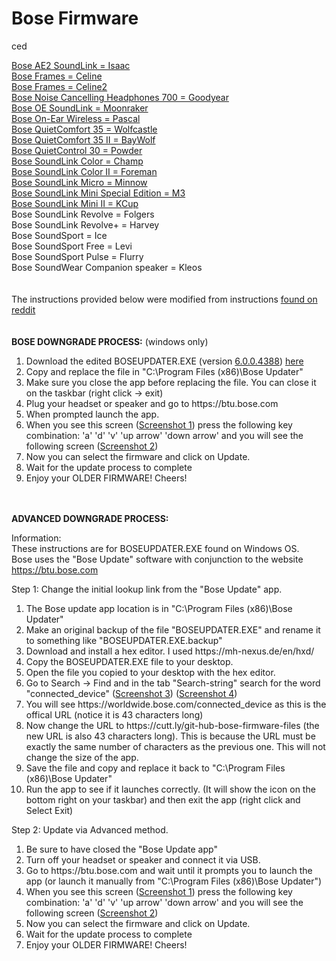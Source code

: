 # Bose Firmware

ced

<a href="https://github.com/bosefirmware/ced/blob/master/isaac/README.md">Bose AE2 SoundLink = Isaac</a><br>
<a href="https://github.com/bosefirmware/ced/blob/master/celine/README.md">Bose Frames = Celine</a><br>
<a href="https://github.com/bosefirmware/ced/blob/master/celine2/README.md">Bose Frames = Celine2</a><br>
<a href="https://github.com/bosefirmware/ced/blob/master/goodyear/README.md">Bose Noise Cancelling Headphones 700 = Goodyear</a><br>
<a href="https://github.com/bosefirmware/ced/blob/master/moonraker/README.md">Bose OE SoundLink = Moonraker</a><br>
<a href="https://github.com/bosefirmware/ced/blob/master/pascal/README.md">Bose On-Ear Wireless = Pascal</a><br>
<a href="https://github.com/bosefirmware/ced/blob/master/wolfcastle/README.md">Bose QuietComfort 35 = Wolfcastle</a><br>
<a href="https://github.com/bosefirmware/ced/blob/master/baywolf/README.md">Bose QuietComfort 35 II = BayWolf</a><br>
<a href="https://github.com/bosefirmware/ced/blob/master/powder/README.md">Bose QuietControl 30 = Powder</a><br>
<a href="https://github.com/bosefirmware/ced/blob/master/champ/README.md">Bose SoundLink Color = Champ</a><br>
<a href="https://github.com/bosefirmware/ced/blob/master/foreman/README.md">Bose SoundLink Color II = Foreman</a><br>
<a href="https://github.com/bosefirmware/ced/blob/master/minnow/README.md">Bose SoundLink Micro = Minnow</a><br>
<a href="https://github.com/bosefirmware/ced/blob/master/m3/README.md">Bose SoundLink Mini Special Edition = M3</a><br>
<a href="https://github.com/bosefirmware/ced/blob/master/kcup/README.md">Bose SoundLink Mini II = KCup</a><br>
Bose SoundLink Revolve = Folgers<br>
Bose SoundLink Revolve+ = Harvey<br>
Bose SoundSport = Ice<br>
Bose SoundSport Free = Levi<br>
Bose SoundSport Pulse = Flurry<br>
Bose SoundWear Companion speaker = Kleos<br>
</br></br>
The instructions provided below were modified from instructions <a href="https://www.reddit.com/r/bose/comments/ch6kxl/how_to_downgrade_your_bose_quietcomfort_35_ii/">found on reddit</a></br>
</br></br>
<b>BOSE DOWNGRADE PROCESS:</b> (windows only)
<ol>
  <li>Download the edited BOSEUPDATER.EXE (version <a href="https://github.com/bosefirmware/ced/raw/master/BoseUpdaterInstaller_6.0.0.4388.exe">6.0.0.4388</a>) <a href="https://github.com/bosefirmware/ced/raw/master/BOSEUPDATER.EXE">here</a></li>
  <li>Copy and replace the file in "C:\Program Files (x86)\Bose Updater"</li>
  <li>Make sure you close the app before replacing the file. You can close it on the taskbar (right click -> exit)</li>
  <li>Plug your headset or speaker and go to https://btu.bose.com</li>
  <li>When prompted launch the app.</li>
  <li>When you see this screen (<a href="https://imgur.com/a/xGijdYC">Screenshot 1</a>) press the following key combination: 'a' 'd' 'v' 'up arrow' 'down arrow' and you will see the following screen (<a href="https://imgur.com/a/yTLalsc">Screenshot 2</a>)</li>
  <li>Now you can select the firmware and click on Update.</li>
  <li>Wait for the update process to complete</li>
  <li>Enjoy your OLDER FIRMWARE! Cheers!</li>
</ol>
</br></br>
<b>ADVANCED DOWNGRADE PROCESS:</b>

Information:</br>
These instructions are for BOSEUPDATER.EXE found on Windows OS.</br>
Bose uses the "Bose Update" software with conjunction to the website https://btu.bose.com</br>

Step 1: Change the initial lookup link from the "Bose Update" app.</br>
<ol>
  <li>The Bose update app location is in "C:\Program Files (x86)\Bose Updater"</li>
  <li>Make an original backup of the file "BOSEUPDATER.EXE" and rename it to something like "BOSEUPDATER.EXE.backup"</li>
  <li>Download and install a hex editor. I used https://mh-nexus.de/en/hxd/</li>
  <li>Copy the BOSEUPDATER.EXE file to your desktop.</li>
  <li>Open the file you copied to your desktop with the hex editor.</li>
  <li>Go to Search -> Find and in the tab "Search-string" search for the word "connected_device" (<a href="https://imgur.com/a/tJpp6k6">Screenshot 3</a>) (<a href="https://imgur.com/a/KWJ7shb">Screenshot 4</a>) </li>
  <li>You will see https://worldwide.bose.com/connected_device as this is the offical URL (notice it is 43 characters long)</li>
  <li>Now change the URL to https://cutt.ly/git-hub-bose-firmware-files (the new URL is also 43 characters long). This is because the URL must be exactly the same number of characters as the previous one. This will not change the size of the app.</li>
  <li>Save the file and copy and replace it back to "C:\Program Files (x86)\Bose Updater"</li>
  <li>Run the app to see if it launches correctly. (It will show the icon on the bottom right on your taskbar) and then exit the app (right click and Select Exit)</li>
</ol>

Step 2: Update via Advanced method.</br>
<ol>
  <li>Be sure to have closed the "Bose Update app"</li>
  <li>Turn off your headset or speaker and connect it via USB.</li>
  <li>Go to https://btu.bose.com and wait until it prompts you to launch the app (or launch it manually from "C:\Program Files (x86)\Bose Updater")</li>
  <li>When you see this screen (<a href="https://imgur.com/a/xGijdYC">Screenshot 1</a>) press the following key combination: 'a' 'd' 'v' 'up arrow' 'down arrow' and you will see the following screen (<a href="https://imgur.com/a/yTLalsc">Screenshot 2</a>)</li>
  <li>Now you can select the firmware and click on Update.</li>
  <li>Wait for the update process to complete</li>
  <li>Enjoy your OLDER FIRMWARE! Cheers!</li>
</ol>
